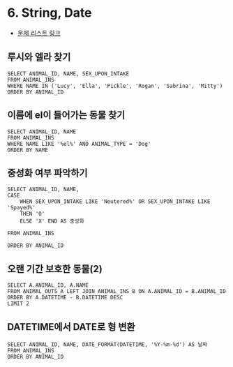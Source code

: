 # 6. String, Date

* [문제 리스트 링크](https://programmers.co.kr/learn/courses/30/parts/17047)



## 루시와 엘라 찾기

```mysql
SELECT ANIMAL_ID, NAME, SEX_UPON_INTAKE
FROM ANIMAL_INS
WHERE NAME IN ('Lucy', 'Ella', 'Pickle', 'Rogan', 'Sabrina', 'Mitty')
ORDER BY ANIMAL_ID
```



## 이름에 el이 들어가는 동물 찾기

```mysql
SELECT ANIMAL_ID, NAME
FROM ANIMAL_INS
WHERE NAME LIKE '%el%' AND ANIMAL_TYPE = 'Dog'
ORDER BY NAME
```



## 중성화 여부 파악하기

```mysql
SELECT ANIMAL_ID, NAME,
CASE
    WHEN SEX_UPON_INTAKE LIKE 'Neutered%' OR SEX_UPON_INTAKE LIKE 'Spayed%'
    THEN 'O'
    ELSE 'X' END AS 중성화
    
FROM ANIMAL_INS

ORDER BY ANIMAL_ID
```



## 오랜 기간 보호한 동물(2)

```mysql
SELECT A.ANIMAL_ID, A.NAME
FROM ANIMAL_OUTS A LEFT JOIN ANIMAL_INS B ON A.ANIMAL_ID = B.ANIMAL_ID
ORDER BY A.DATETIME - B.DATETIME DESC
LIMIT 2
```



## DATETIME에서 DATE로 형 변환

```mysql
SELECT ANIMAL_ID, NAME, DATE_FORMAT(DATETIME, '%Y-%m-%d') AS 날짜
FROM ANIMAL_INS
ORDER BY ANIMAL_ID
```

